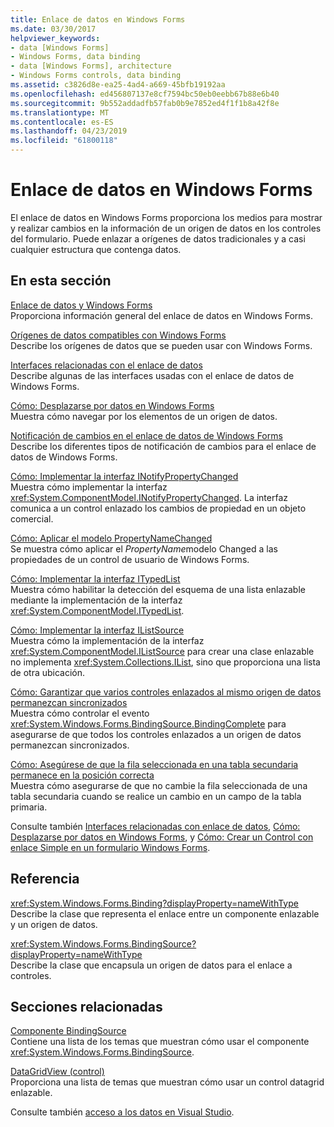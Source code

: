 ```yaml
---
title: Enlace de datos en Windows Forms
ms.date: 03/30/2017
helpviewer_keywords:
- data [Windows Forms]
- Windows Forms, data binding
- data [Windows Forms], architecture
- Windows Forms controls, data binding
ms.assetid: c3826d8e-ea25-4ad4-a669-45bfb19192aa
ms.openlocfilehash: ed456807137e8cf7594bc50eb0eebb67b88e6b40
ms.sourcegitcommit: 9b552addadfb57fab0b9e7852ed4f1f1b8a42f8e
ms.translationtype: MT
ms.contentlocale: es-ES
ms.lasthandoff: 04/23/2019
ms.locfileid: "61800118"
---
```

# <a name="windows-forms-data-binding"></a>Enlace de datos en Windows Forms
El enlace de datos en Windows Forms proporciona los medios para mostrar y realizar cambios en la información de un origen de datos en los controles del formulario. Puede enlazar a orígenes de datos tradicionales y a casi cualquier estructura que contenga datos.  
  
## <a name="in-this-section"></a>En esta sección  
 [Enlace de datos y Windows Forms](data-binding-and-windows-forms.md)  
 Proporciona información general del enlace de datos en Windows Forms.  
  
 [Orígenes de datos compatibles con Windows Forms](data-sources-supported-by-windows-forms.md)  
 Describe los orígenes de datos que se pueden usar con Windows Forms.  
  
 [Interfaces relacionadas con el enlace de datos](interfaces-related-to-data-binding.md)  
 Describe algunas de las interfaces usadas con el enlace de datos de Windows Forms.  
  
 [Cómo: Desplazarse por datos en Windows Forms](how-to-navigate-data-in-windows-forms.md)  
 Muestra cómo navegar por los elementos de un origen de datos.  
  
 [Notificación de cambios en el enlace de datos de Windows Forms](change-notification-in-windows-forms-data-binding.md)  
 Describe los diferentes tipos de notificación de cambios para el enlace de datos de Windows Forms.  
  
 [Cómo: Implementar la interfaz INotifyPropertyChanged](how-to-implement-the-inotifypropertychanged-interface.md)  
 Muestra cómo implementar la interfaz <xref:System.ComponentModel.INotifyPropertyChanged>. La interfaz comunica a un control enlazado los cambios de propiedad en un objeto comercial.  
  
 [Cómo: Aplicar el modelo PropertyNameChanged](how-to-apply-the-propertynamechanged-pattern.md)  
 Se muestra cómo aplicar el *PropertyName*modelo Changed a las propiedades de un control de usuario de Windows Forms.  
  
 [Cómo: Implementar la interfaz ITypedList](how-to-implement-the-itypedlist-interface.md)  
 Muestra cómo habilitar la detección del esquema de una lista enlazable mediante la implementación de la interfaz <xref:System.ComponentModel.ITypedList>.  
  
 [Cómo: Implementar la interfaz IListSource](how-to-implement-the-ilistsource-interface.md)  
 Muestra cómo la implementación de la interfaz <xref:System.ComponentModel.IListSource> para crear una clase enlazable no implementa <xref:System.Collections.IList>, sino que proporciona una lista de otra ubicación.  
  
 [Cómo: Garantizar que varios controles enlazados al mismo origen de datos permanezcan sincronizados](multiple-controls-bound-to-data-source-synchronized.md)  
 Muestra cómo controlar el evento <xref:System.Windows.Forms.BindingSource.BindingComplete> para asegurarse de que todos los controles enlazados a un origen de datos permanezcan sincronizados.  
  
 [Cómo: Asegúrese de que la fila seleccionada en una tabla secundaria permanece en la posición correcta](ensure-the-selected-row-in-a-child-table-correct.md)  
 Muestra cómo asegurarse de que no cambie la fila seleccionada de una tabla secundaria cuando se realice un cambio en un campo de la tabla primaria.  
  
 Consulte también [Interfaces relacionadas con enlace de datos](interfaces-related-to-data-binding.md), [Cómo: Desplazarse por datos en Windows Forms](how-to-navigate-data-in-windows-forms.md), y [Cómo: Crear un Control con enlace Simple en un formulario Windows Forms](how-to-create-a-simple-bound-control-on-a-windows-form.md).  
  
## <a name="reference"></a>Referencia  
 <xref:System.Windows.Forms.Binding?displayProperty=nameWithType>  
 Describe la clase que representa el enlace entre un componente enlazable y un origen de datos.  
  
 <xref:System.Windows.Forms.BindingSource?displayProperty=nameWithType>  
 Describe la clase que encapsula un origen de datos para el enlace a controles.  
  
## <a name="related-sections"></a>Secciones relacionadas  
 [Componente BindingSource](./controls/bindingsource-component.md)  
 Contiene una lista de los temas que muestran cómo usar el componente <xref:System.Windows.Forms.BindingSource>.  
  
 [DataGridView (control)](./controls/datagridview-control-windows-forms.md)  
 Proporciona una lista de temas que muestran cómo usar un control datagrid enlazable.  
  
 Consulte también [acceso a los datos en Visual Studio](/visualstudio/data-tools/accessing-data-in-visual-studio).
